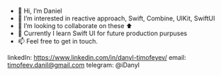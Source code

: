 - 👋 Hi, I’m Daniel
- 👀 I’m interested in reactive approach, Swift, Combine, UIKit, SwiftUI
- 💞️ I’m looking to collaborate on these ⬆️
- 🌱 Currently I learn Swift UI for future production purpuses
- 📫 Feel free to get in touch. 

linkedIn: https://www.linkedin.com/in/danyl-timofeyev/
email: timofeev.danil@gmail.com 
telegram: @iDanyl 

<!---
redmilk/redmilk is a ✨ special ✨ repository because its `README.md` (this file) appears on your GitHub profile.
You can click the Preview link to take a look at your changes.
--->
